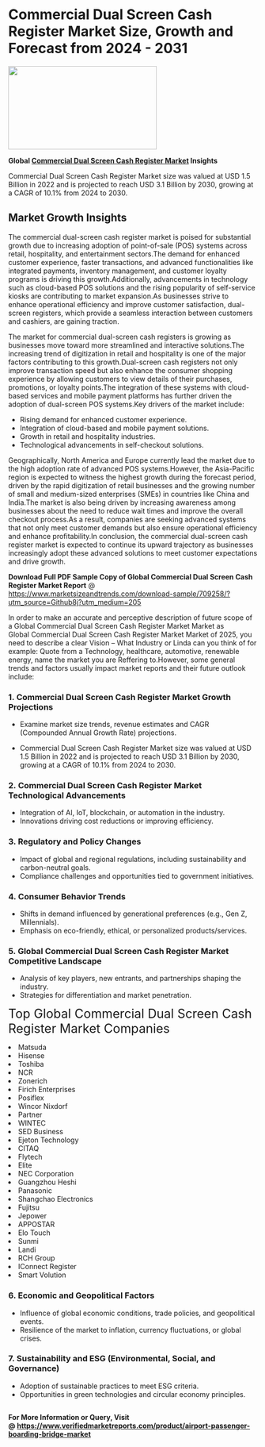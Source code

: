 <H1>Commercial Dual Screen Cash Register Market Size, Growth and Forecast from 2024 - 2031</H1><img class="aligncenter size-medium wp-image-584254" src="https://thirdeyenews.in/wp-content/uploads/2024/09/Global-Market-Research-300x168.jpeg" alt="" width="300" height="168" /><p><strong>Global&nbsp;<a href="https://www.marketsizeandtrends.com/download-sample/709258/?utm_source=Github8j?utm_medium=205">Commercial Dual Screen Cash Register Market</a> Insights</strong></p><p>Commercial Dual Screen Cash Register Market size was valued at USD 1.5 Billion in 2022 and is projected to reach USD 3.1 Billion by 2030, growing at a CAGR of 10.1% from 2024 to 2030.</p><p><h2>Market Growth Insights</h2> <p>The commercial dual-screen cash register market is poised for substantial growth due to increasing adoption of point-of-sale (POS) systems across retail, hospitality, and entertainment sectors.The demand for enhanced customer experience, faster transactions, and advanced functionalities like integrated payments, inventory management, and customer loyalty programs is driving this growth.Additionally, advancements in technology such as cloud-based POS solutions and the rising popularity of self-service kiosks are contributing to market expansion.As businesses strive to enhance operational efficiency and improve customer satisfaction, dual-screen registers, which provide a seamless interaction between customers and cashiers, are gaining traction.</p> <p>The market for commercial dual-screen cash registers is growing as businesses move toward more streamlined and interactive solutions.The increasing trend of digitization in retail and hospitality is one of the major factors contributing to this growth.Dual-screen cash registers not only improve transaction speed but also enhance the consumer shopping experience by allowing customers to view details of their purchases, promotions, or loyalty points.The integration of these systems with cloud-based services and mobile payment platforms has further driven the adoption of dual-screen POS systems.Key drivers of the market include: <ul> <li>Rising demand for enhanced customer experience.</li> <li>Integration of cloud-based and mobile payment solutions.</li> <li>Growth in retail and hospitality industries.</li> <li>Technological advancements in self-checkout solutions.</li> </ul> Geographically, North America and Europe currently lead the market due to the high adoption rate of advanced POS systems.However, the Asia-Pacific region is expected to witness the highest growth during the forecast period, driven by the rapid digitization of retail businesses and the growing number of small and medium-sized enterprises (SMEs) in countries like China and India.The market is also being driven by increasing awareness among businesses about the need to reduce wait times and improve the overall checkout process.As a result, companies are seeking advanced systems that not only meet customer demands but also ensure operational efficiency and enhance profitability.In conclusion, the commercial dual-screen cash register market is expected to continue its upward trajectory as businesses increasingly adopt these advanced solutions to meet customer expectations and drive growth.<p><span class=""><strong>Download Full PDF Sample Copy of Global Commercial Dual Screen Cash Register Market Report</strong> @ <a href="https://www.marketsizeandtrends.com/download-sample/709258/?utm_source=Github8j?utm_medium=205" target="_blank">https://www.marketsizeandtrends.com/download-sample/709258/?utm_source=Github8j?utm_medium=205</a></span></p><p>In order to make an accurate and perceptive description of future scope of a Global&nbsp;Commercial Dual Screen Cash Register Market Market as Global&nbsp;Commercial Dual Screen Cash Register Market Market of 2025, you need to describe a clear Vision &ndash; What Industry or Linda can you think of for example: Quote from a Technology, healthcare, automotive, renewable energy, name the market you are Reffering to.However, some general trends and factors usually impact market reports and their future outlook include:</p><h3>1.&nbsp;<strong>Commercial Dual Screen Cash Register Market Growth Projections</strong></h3><ul><li>Examine market size trends, revenue estimates and CAGR (Compounded Annual Growth Rate) projections.</li><li><p>Commercial Dual Screen Cash Register Market size was valued at USD 1.5 Billion in 2022 and is projected to reach USD 3.1 Billion by 2030, growing at a CAGR of 10.1% from 2024 to 2030.</p></li></ul><h3>2.&nbsp;<strong>Commercial Dual Screen Cash Register Market Technological Advancements</strong></h3><ul><li>Integration of AI, IoT, blockchain, or automation in the industry.</li><li>Innovations driving cost reductions or improving efficiency.</li></ul><h3>3.&nbsp;<strong>Regulatory and Policy Changes</strong></h3><ul><li>Impact of global and regional regulations, including sustainability and carbon-neutral goals.</li><li>Compliance challenges and opportunities tied to government initiatives.</li></ul><h3>4.&nbsp;<strong>Consumer Behavior Trends</strong></h3><ul><li>Shifts in demand influenced by generational preferences (e.g., Gen Z, Millennials).</li><li>Emphasis on eco-friendly, ethical, or personalized products/services.</li></ul><h3>5.&nbsp;<strong>Global Commercial Dual Screen Cash Register Market Competitive Landscape</strong></h3><ul><li>Analysis of key players, new entrants, and partnerships shaping the industry.</li><li>Strategies for differentiation and market penetration.</li></ul><p data-pm-slice="1 1 []"><span style="color: inherit; font-family: inherit; font-size: 25px;">Top Global Commercial Dual Screen Cash Register Market Companies</span></p><div class="" data-test-id=""><p><li>Matsuda</li><li> Hisense</li><li> Toshiba</li><li> NCR</li><li> Zonerich</li><li> Firich Enterprises</li><li> Posiflex</li><li> Wincor Nixdorf</li><li> Partner</li><li> WINTEC</li><li> SED Business</li><li> Ejeton Technology</li><li> CITAQ</li><li> Flytech</li><li> Elite</li><li> NEC Corporation</li><li> Guangzhou Heshi</li><li> Panasonic</li><li> Shangchao Electronics</li><li> Fujitsu</li><li> Jepower</li><li> APPOSTAR</li><li> Elo Touch</li><li> Sunmi</li><li> Landi</li><li> RCH Group</li><li> IConnect Register</li><li> Smart Volution</li></p></div><h3>6.&nbsp;<strong>Economic and Geopolitical Factors</strong></h3><ul><li>Influence of global economic conditions, trade policies, and geopolitical events.</li><li>Resilience of the market to inflation, currency fluctuations, or global crises.</li></ul><h3>7.&nbsp;<strong>Sustainability and ESG (Environmental, Social, and Governance)</strong></h3><ul><li>Adoption of sustainable practices to meet ESG criteria.</li><li>Opportunities in green technologies and circular economy principles.</li></ul><h2><strong style="font-size: 14px;">For More Information or Query, Visit @&nbsp;</strong><a style="background-color: #ffffff; font-size: 14px;" href="https://www.marketsizeandtrends.com/report/commercial-dual-screen-cash-register-market/" target="_blank">https://www.verifiedmarketreports.com/product/airport-passenger-boarding-bridge-market</a></h2>
